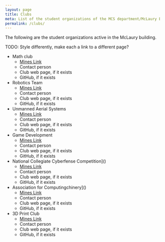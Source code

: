 ```yaml
---
layout: page
title: Clubs
meta: List of the student organizations of the MCS department/McLaury Building.
permalink: /clubs/
---
```


The following are the student organizations active in the McLaury building.

TODO: Style differently, make each a link to a different page?

* Math club
  - [Mines Link]()
  - Contact person
  - Club web page, if it exists
  - GitHub, if it exists
* Robotics Team
  - [Mines Link]()
  - Contact person
  - Club web page, if it exists
  - GitHub, if it exists
* Unmanned Aerial Systems
  - [Mines Link]()
  - Contact person
  - Club web page, if it exists
  - GitHub, if it exists
* Game Development
  - [Mines Link]()
  - Contact person
  - Club web page, if it exists
  - GitHub, if it exists
* National Collegiate Cyberfense Competition]()
  - [Mines Link]()
  - Contact person
  - Club web page, if it exists
  - GitHub, if it exists
* Association for Computingchinery]()
  - [Mines Link]()
  - Contact person
  - Club web page, if it exists
  - GitHub, if it exists
* 3D Print Club
  - [Mines Link]()
  - Contact person
  - Club web page, if it exists
  - GitHub, if it exists
